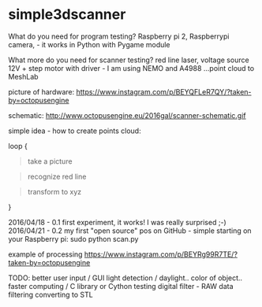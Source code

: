 # simple3dscanner
What do you need for program testing? 
Raspberry pi 2, Raspberrypi camera, - it works in Python with Pygame module

What more do you need for scanner testing?
red line laser, voltage source 12V + step motor with driver - I am using NEMO and A4988
...point cloud to MeshLab

picture of hardware:
https://www.instagram.com/p/BEYQFLeR7QY/?taken-by=octopusengine

schematic:
http://www.octopusengine.eu/2016gal/scanner-schematic.gif


simple idea - how to create points cloud:

loop {

  > take a picture 

  > recognize red line

  > transform to xyz
  
  }
  
  2016/04/18 - 0.1 first experiment, it works! I was really surprised ;-)
  2016/04/21 - 0.2 my first "open source" pos on GitHub - simple starting on your Raspberry pi: sudo python scan.py
  
  
  
  example of processing
  https://www.instagram.com/p/BEYRg99R7TE/?taken-by=octopusengine
  
  TODO:
  better user input / GUI
  light detection / daylight.. color of object..
  faster computing / C library or Cython testing
  digital filter - RAW data filtering
  converting to STL
  
